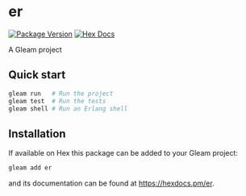 # er

[![Package Version](https://img.shields.io/hexpm/v/er)](https://hex.pm/packages/er)
[![Hex Docs](https://img.shields.io/badge/hex-docs-ffaff3)](https://hexdocs.pm/er/)

A Gleam project

## Quick start

```sh
gleam run   # Run the project
gleam test  # Run the tests
gleam shell # Run an Erlang shell
```

## Installation

If available on Hex this package can be added to your Gleam project:

```sh
gleam add er
```

and its documentation can be found at <https://hexdocs.pm/er>.
